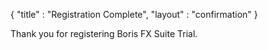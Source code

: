 {
    "title" : "Registration Complete",
    "layout" : "confirmation"
}

Thank you for registering Boris FX Suite Trial.